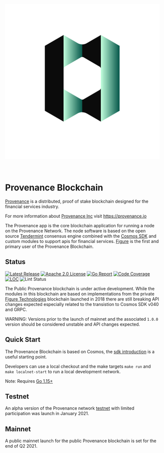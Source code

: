 <div align="center">
<img src="./docs/logo.svg" alt="Provenance"/>
</div>
<br/><br/>

# Provenance Blockchain

[Provenance] is a distributed, proof of stake blockchain designed for the financial services industry.

For more information about [Provenance Inc](https://provenance.io) visit https://provenance.io


The Provenance app is the core blockchain application for running a node on the Provenance Network.  The node
software is based on the open source [Tendermint](https://tendermint.com) consensus engine combined with the 
[Cosmos SDK](https://cosmos.network) and custom modules to support apis for financial services. [Figure](https://figure.com)
is the first and primary user of the Provenance Blockchain.

## Status

[![Latest Release][release-badge]][release-latest]
[![Apache 2.0 License][license-badge]][license-url]
[![Go Report][goreport-badge]][goreport-url]
[![Code Coverage][cover-badge]][cover-report]
[![LOC][loc-badge]][loc-report]
![Lint Status][lint-badge]


[license-badge]: https://img.shields.io/github/license/provenance-io/provenance.svg
[license-url]: https://github.com/provenance-io/provenance/blob/main/LICENSE
[release-badge]: https://img.shields.io/github/tag/provenance-io/provenance.svg
[release-latest]: https://github.com/provenance-io/provenance/releases/latest
[goreport-badge]: https://goreportcard.com/badge/github.com/provenance-io/provenance
[goreport-url]: https://goreportcard.com/report/github.com/provenance-io/provenance
[cover-badge]: https://codecov.io/gh/provenance-io/provenance/branch/main/graph/badge.svg
[cover-report]: https://codecov.io/gh/provenance-io/provenance
[loc-badge]: https://tokei.rs/b1/github/provenance-io/provenance
[loc-report]: https://github.com/provenance-io/provenance
[lint-badge]: https://github.com/provenance-io/provenance/workflows/Lint/badge.svg
[provenance]: https://provenance.io/#overview

The Public Provenance blockchain is under active development.  While the modules in this blockchain are based on implementations
from the private [Figure Technologies](https://figure.com) blockchain launched in 2018 there are still breaking API changes expected
especially related to the transistion to Cosmos SDK v040 and GRPC.  

WARNING: Versions prior to the launch of mainnet and the associated `1.0.0` version should be considered unstable and API changes expected.

## Quick Start

The Provenance Blockchain is based on Cosmos, the [sdk introduction](https://github.com/cosmos/cosmos-sdk/blob/master/docs/intro/overview.md)
is a useful starting point.

Developers can use a local checkout and the make targets `make run` and `make localnet-start` to run a local development network.

Note: Requires [Go 1.15+](https://golang.org/dl/)


## Testnet

An alpha version of the Provenance network [testnet](https://github.com/provenance-io/testnet) with limited participation 
was launch in January 2021.

## Mainnet

A public mainnet launch for the public Provenance blockchain is set for the end of Q2 2021.
